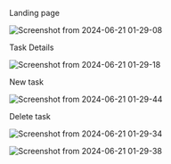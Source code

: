Landing page



![Screenshot from 2024-06-21 01-29-08](https://github.com/Japjeet07/Pedalstart/assets/172357227/179b858e-90a2-420b-999e-393bf9a410a0)




Task Details

![Screenshot from 2024-06-21 01-29-18](https://github.com/Japjeet07/Pedalstart/assets/172357227/69b9145e-dbfd-47da-97a1-aa0ab0085d2e)


New task

![Screenshot from 2024-06-21 01-29-44](https://github.com/Japjeet07/Pedalstart/assets/172357227/34e139e6-6118-47c2-aeff-afeab4ae09d4)


Delete task

![Screenshot from 2024-06-21 01-29-34](https://github.com/Japjeet07/Pedalstart/assets/172357227/ea4a4f95-45b6-4309-a23e-acd37eaf1c2a)





![Screenshot from 2024-06-21 01-29-38](https://github.com/Japjeet07/Pedalstart/assets/172357227/2a84f70d-c140-4945-a01c-b78ad134a8e2)


